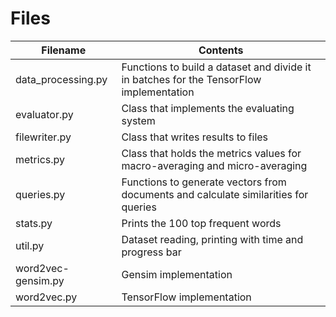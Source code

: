 # Files

Filename | Contents
---------|---------
data_processing.py | Functions to build a dataset and divide it in batches for the TensorFlow implementation
evaluator.py | Class that implements the evaluating system
filewriter.py | Class that writes results to files
metrics.py | Class that holds the metrics values for macro-averaging and micro-averaging
queries.py | Functions to generate vectors from documents and calculate similarities for queries
stats.py | Prints the 100 top frequent words
util.py | Dataset reading, printing with time and progress bar
word2vec-gensim.py | Gensim implementation
word2vec.py | TensorFlow implementation
